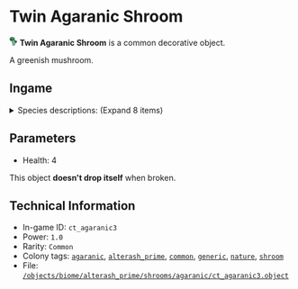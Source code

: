 # Twin Agaranic Shroom

<img src="https://raw.githubusercontent.com/Ceterai/Enternia/main/objects/biome/alterash_prime/shrooms/agaranic/ct_agaranic3.png" alt="Twin Agaranic Shroom icon" loading="lazy" height="16px" width="auto" /> **Twin Agaranic Shroom** is a common decorative object.

A greenish mushroom.

## Ingame

<details markdown="1"><summary>Species descriptions: (Expand 8 items)</summary>

- Alta: An agaranic. Probably contains a useful biosample.
- Apex: It's cuter than the Agarans.
- Avian: I wonder what purpose this mushroom serves.
- Floran: Floran know your sssecret, little shroomy. Floran keep quiet.
- Glitch: Amused. This is a living Agaran, cleverly disguised.
- Human: Needs more caterpillar.
- Hylotl: A vile mushroom of Agaran origin.
- Novakid: What's so special about this mushroom?

</details>

## Parameters

- Health: 4

This object **doesn't drop itself** when broken.

## Technical Information

- In-game ID: `ct_agaranic3`
- Power: `1.0`
- Rarity: `Common`
- Colony tags: [`agaranic`](https://ceterai.github.io/MyEnternia/Wiki/Tags/Agaranic), [`alterash_prime`](https://ceterai.github.io/MyEnternia/Wiki/Tags/AlterashPrime), [`common`](https://ceterai.github.io/MyEnternia/Wiki/Tags/Common), [`generic`](https://ceterai.github.io/MyEnternia/Wiki/Tags/Generic), [`nature`](https://ceterai.github.io/MyEnternia/Wiki/Tags/Nature), [`shroom`](https://ceterai.github.io/MyEnternia/Wiki/Tags/Shroom)
- File: [`/objects/biome/alterash_prime/shrooms/agaranic/ct_agaranic3.object`](https://github.com/Ceterai/Enternia/blob/main/objects/biome/alterash_prime/shrooms/agaranic/ct_agaranic3.object)
